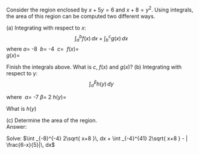 Consider the region enclosed by $x+5y=6$ and $x+8=y^2$. Using integrals, the area of this region can be computed two different ways.

(a) Integrating with respect to $x$:
$$\int _{a}^b f(x)\, dx + \int _{b}^c g(x)\, dx $$
where $a=$ -8
 $b=$ -4
 $c=$ 
$f(x)=$   
$g(x)=$

Finish the integrals above.
What is $c$, $f(x)$ and $g(x)$?
(b) Integrating with respect to y:
$$\int _{\alpha}^\beta h(y)\, dy $$

where 
$\alpha=$ -7
$\beta=$ 2
$h(y)=$ 

What is $h(y)$

(c) Determine the area of the region.    
Answer:

Solve: $\int _{-8}^{-4} 2\sqrt{ x+8 }\, dx + \int _{-4}^{41} 2\sqrt{ x+8 } - | \frac{6-x}{5}|\, dx$
